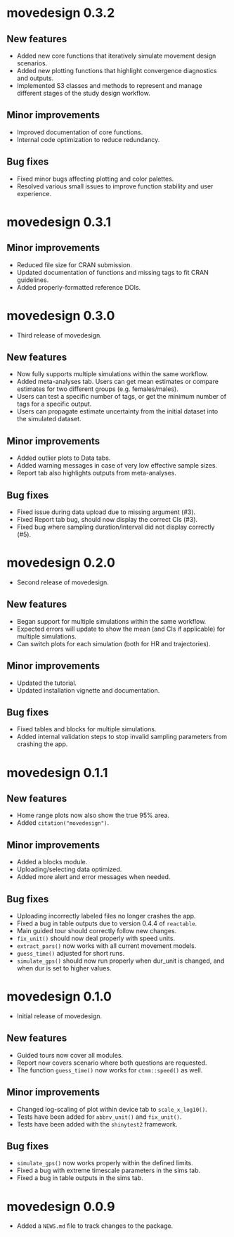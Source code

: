 # movedesign 0.3.2

## New features

-   Added new core functions that iteratively simulate movement design scenarios.
-   Added new plotting functions that highlight convergence diagnostics and outputs.
-   Implemented S3 classes and methods to represent and manage different stages of the study design workflow.

## Minor improvements

-   Improved documentation of core functions.
-   Internal code optimization to reduce redundancy.

## Bug fixes

-   Fixed minor bugs affecting plotting and color palettes.
-   Resolved various small issues to improve function stability and user experience.

# movedesign 0.3.1

## Minor improvements

-   Reduced file size for CRAN submission.
-   Updated documentation of functions and missing tags to fit CRAN guidelines.
-   Added properly-formatted reference DOIs.

# movedesign 0.3.0

-   Third release of movedesign.

## New features

-   Now fully supports multiple simulations within the same workflow.
-   Added meta-analyses tab. Users can get mean estimates or compare estimates for two different groups (e.g. females/males).
-   Users can test a specific number of tags, or get the minimum number of tags for a specific output.
-   Users can propagate estimate uncertainty from the initial dataset into the simulated dataset.

## Minor improvements

-   Added outlier plots to Data tabs.
-   Added warning messages in case of very low effective sample sizes.
-   Report tab also highlights outputs from meta-analyses.

## Bug fixes

-   Fixed issue during data upload due to missing argument (#3).
-   Fixed Report tab bug, should now display the correct CIs (#3).
-   Fixed bug where sampling duration/interval did not display correctly (#5).

# movedesign 0.2.0

-   Second release of movedesign.

## New features

-   Began support for multiple simulations within the same workflow.
-   Expected errors will update to show the mean (and CIs if applicable) for multiple simulations.
-   Can switch plots for each simulation (both for HR and trajectories).

## Minor improvements

-   Updated the tutorial.
-   Updated installation vignette and documentation.

## Bug fixes

-   Fixed tables and blocks for multiple simulations.
-   Added internal validation steps to stop invalid sampling parameters from crashing the app.


# movedesign 0.1.1

## New features

-   Home range plots now also show the true 95% area.
-   Added `citation("movedesign")`.

## Minor improvements

-   Added a blocks module.
-   Uploading/selecting data optimized.
-   Added more alert and error messages when needed.

## Bug fixes

-   Uploading incorrectly labeled files no longer crashes the app. 
-   Fixed a bug in table outputs due to version 0.4.4 of `reactable`.
-   Main guided tour should correctly follow new changes.
-   `fix_unit()` should now deal properly with speed units.
-   `extract_pars()` now works with all current movement models.
-   `guess_time()` adjusted for short runs.
-   `simulate_gps()` should now run properly when dur_unit is changed, and when dur is set to higher values.


# movedesign 0.1.0

-   Initial release of movedesign.

## New features

-   Guided tours now cover all modules.
-   Report now covers scenario where both questions are requested.
-   The function `guess_time()` now works for `ctmm::speed()` as well.

## Minor improvements

-   Changed log-scaling of plot within device tab to `scale_x_log10()`.
-   Tests have been added for `abbrv_unit()` and `fix_unit()`.
-   Tests have been added with the `shinytest2` framework.

## Bug fixes

-   `simulate_gps()` now works properly within the defined limits.
-   Fixed a bug with extreme timescale parameters in the sims tab.
-   Fixed a bug in table outputs in the sims tab.

# movedesign 0.0.9

-   Added a `NEWS.md` file to track changes to the package.
